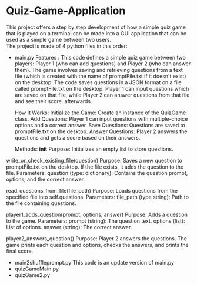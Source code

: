 # Quiz-Game-Application
This project offers a step by step development of how a simple quiz game that is played on a terminal can be made into a GUI application that can be used as a simple game between two users.  
The project is made of 4 python files in this order:
- main.py
   Features : This code defines a simple quiz game between two players: Player 1 (who can add questions) and Player 2 (who can answer them). The game involves saving and retrieving questions from a text file (which is created with the name of promptFile.txt if it doesn't exist) on the desktop. The code saves questions in a JSON format on a file called promptFile.txt on the desktop. Player 1 can input questions which are saved on that file, while Player 2 can answer questions from that file and see their score.
afterwards.

   How It Works:
Initialize the Game: Create an instance of the QuizGame class.
Add Questions: Player 1 can input questions with multiple-choice options and a correct answer.
Save Questions: Questions are saved to promptFile.txt on the desktop.
Answer Questions: Player 2 answers the questions and gets a score based on their answers.

   Methods:
__init__
Purpose: Initializes an empty list to store questions.

write_or_check_existing_file(question)
Purpose: Saves a new question to promptFile.txt on the desktop. If the file exists, it adds the question to the file.
Parameters: question (type: dictionary): Contains the question prompt, options, and the correct answer.

read_questions_from_file(file_path)
Purpose: Loads questions from the specified file into self.questions.
Parameters: file_path (type string): Path to the file containing questions.

player1_adds_question(prompt, options, answer)
Purpose: Adds a question to the game.
Parameters:
prompt (string): The question text.
options (list): List of options.
answer (string): The correct answer.

player2_answers_question()
Purpose: Player 2 answers the questions. The game prints each question and options, checks the answers, and prints the final score.

- main2shuffleprompt.py This code is an update version of main.py
- quizGameMain.py
- quizGame2.py



